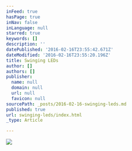 ```yaml
---
inFeed: true
hasPage: true
inNav: false
inLanguage: null
starred: true
keywords: []
description: ''
datePublished: '2016-02-16T23:55:42.671Z'
dateModified: '2016-02-16T23:55:20.196Z'
title: Swinging LEDs
author: []
authors: []
publisher:
  name: null
  domain: null
  url: null
  favicon: null
sourcePath: _posts/2016-02-16-swinging-leds.md
published: true
url: swinging-leds/index.html
_type: Article

---
```

![](https://the-grid-user-content.s3-us-west-2.amazonaws.com/4ec4400a-9db7-48f2-9d42-536340abb422.jpg)